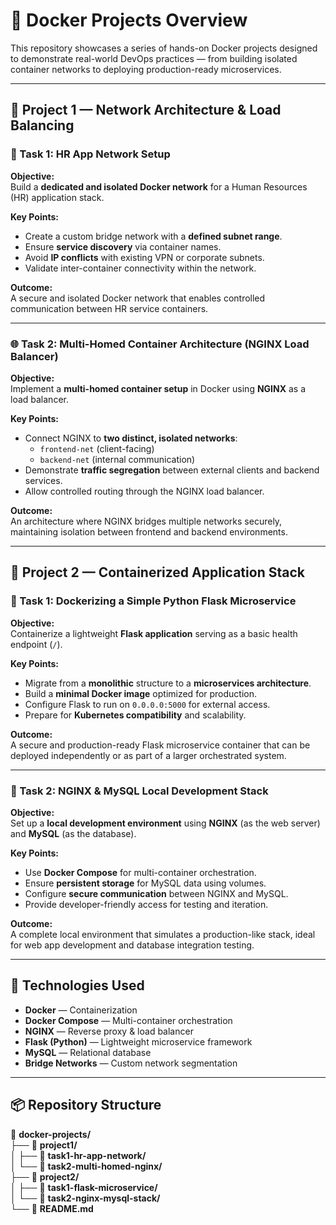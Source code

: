 # 🧠 Docker Projects Overview

This repository showcases a series of hands-on Docker projects designed to demonstrate real-world DevOps practices — from building isolated container networks to deploying production-ready microservices.

---

## 🚀 Project 1 — Network Architecture & Load Balancing

### 🧩 Task 1: HR App Network Setup

**Objective:**  
Build a **dedicated and isolated Docker network** for a Human Resources (HR) application stack.

**Key Points:**
- Create a custom bridge network with a **defined subnet range**.
- Ensure **service discovery** via container names.
- Avoid **IP conflicts** with existing VPN or corporate subnets.
- Validate inter-container connectivity within the network.

**Outcome:**  
A secure and isolated Docker network that enables controlled communication between HR service containers.

---

### 🌐 Task 2: Multi-Homed Container Architecture (NGINX Load Balancer)

**Objective:**  
Implement a **multi-homed container setup** in Docker using **NGINX** as a load balancer.

**Key Points:**
- Connect NGINX to **two distinct, isolated networks**:
  - `frontend-net` (client-facing)
  - `backend-net` (internal communication)
- Demonstrate **traffic segregation** between external clients and backend services.
- Allow controlled routing through the NGINX load balancer.

**Outcome:**  
An architecture where NGINX bridges multiple networks securely, maintaining isolation between frontend and backend environments.

---

## 🧱 Project 2 — Containerized Application Stack

### 🐳 Task 1: Dockerizing a Simple Python Flask Microservice

**Objective:**  
Containerize a lightweight **Flask application** serving as a basic health endpoint (`/`).

**Key Points:**
- Migrate from a **monolithic** structure to a **microservices architecture**.
- Build a **minimal Docker image** optimized for production.
- Configure Flask to run on `0.0.0.0:5000` for external access.
- Prepare for **Kubernetes compatibility** and scalability.

**Outcome:**  
A secure and production-ready Flask microservice container that can be deployed independently or as part of a larger orchestrated system.

---

### 🧩 Task 2: NGINX & MySQL Local Development Stack

**Objective:**  
Set up a **local development environment** using **NGINX** (as the web server) and **MySQL** (as the database).

**Key Points:**
- Use **Docker Compose** for multi-container orchestration.
- Ensure **persistent storage** for MySQL data using volumes.
- Configure **secure communication** between NGINX and MySQL.
- Provide developer-friendly access for testing and iteration.

**Outcome:**  
A complete local environment that simulates a production-like stack, ideal for web app development and database integration testing.

---

## 🧰 Technologies Used

- **Docker** — Containerization
- **Docker Compose** — Multi-container orchestration
- **NGINX** — Reverse proxy & load balancer
- **Flask (Python)** — Lightweight microservice framework
- **MySQL** — Relational database
- **Bridge Networks** — Custom network segmentation

---
## 📦 Repository Structure

📂 **docker-projects/**  
├── 📁 **project1/**  
│   ├── 📁 **task1-hr-app-network/**  
│   └── 📁 **task2-multi-homed-nginx/**  
├── 📁 **project2/**  
│   ├── 📁 **task1-flask-microservice/**  
│   └── 📁 **task2-nginx-mysql-stack/**  
└── 📄 **README.md**

